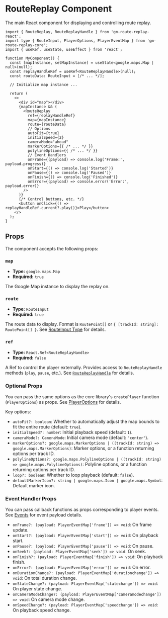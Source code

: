 # RouteReplay Component

The main React component for displaying and controlling route replay.

```tsx
import { RouteReplay, RouteReplayHandle } from 'gm-route-replay-react';
import type { RouteInput, PlayerOptions, PlayerEventMap } from 'gm-route-replay-core';
import { useRef, useState, useEffect } from 'react';

function MyComponent() {
  const [mapInstance, setMapInstance] = useState<google.maps.Map | null>(null);
  const replayHandleRef = useRef<RouteReplayHandle>(null);
  const routeData: RouteInput = [/* ... */];

  // Initialize map instance ...

  return (
    <>
      <div id="map"></div>
      {mapInstance && (
        <RouteReplay
          ref={replayHandleRef}
          map={mapInstance}
          route={routeData}
          // Options
          autoFit={true}
          initialSpeed={2}
          cameraMode="ahead"
          markerOptions={{ /* ... */ }}
          polylineOptions={{ /* ... */ }}
          // Event Handlers
          onFrame={(payload) => console.log('Frame:', payload.progress)}
          onStart={() => console.log('Started')}
          onPause={() => console.log('Paused')}
          onFinish={() => console.log('Finished')}
          onError={(payload) => console.error('Error:', payload.error)}
        />
      )}
      {/* Control buttons, etc. */}
      <button onClick={() => replayHandleRef.current?.play()}>Play</button>
    </>
  );
}
```

## Props

The component accepts the following props:

### `map`

- **Type:** `google.maps.Map`
- **Required:** `true`

The Google Map instance to display the replay on.

### `route`

- **Type:** `RouteInput`
- **Required:** `true`

The route data to display. Format is `RoutePoint[]` or `{ [trackId: string]: RoutePoint[] }`.
See [RouteInput Type](../core/route-input.md) for details.

### `ref`

- **Type:** `React.Ref<RouteReplayHandle>`
- **Required:** `false`

A Ref to control the player externally. Provides access to `RouteReplayHandle` methods (`play`, `pause`, etc.).
See [`RouteReplayHandle`](./route-replay-handle.md) for details.

### Optional Props

You can pass the same options as the core library's `createPlayer` function (`PlayerOptions`) as props.
See [PlayerOptions](../core/player-options.md) for details.

Key options:

- `autoFit?: boolean`: Whether to automatically adjust the map bounds to fit the entire route (default: `true`).
- `initialSpeed?: number`: Initial playback speed (default: `1`).
- `cameraMode?: CameraMode`: Initial camera mode (default: `"center"`).
- `markerOptions?: google.maps.MarkerOptions | ((trackId: string) => google.maps.MarkerOptions)`: Marker options, or a function returning options per track ID.
- `polylineOptions?: google.maps.PolylineOptions | ((trackId: string) => google.maps.PolylineOptions)`: Polyline options, or a function returning options per track ID.
- `loop?: boolean`: Whether to loop playback (default: `false`).
- `defaultMarkerIcon?: string | google.maps.Icon | google.maps.Symbol`: Default marker icon.

### Event Handler Props

You can pass callback functions as props corresponding to player events.
See [Events](../core/events.md) for event payload details.

- `onFrame?: (payload: PlayerEventMap['frame']) => void`: On frame update.
- `onStart?: (payload: PlayerEventMap['start']) => void`: On playback start.
- `onPause?: (payload: PlayerEventMap['pause']) => void`: On pause.
- `onSeek?: (payload: PlayerEventMap['seek']) => void`: On seek.
- `onFinish?: (payload: PlayerEventMap['finish']) => void`: On playback finish.
- `onError?: (payload: PlayerEventMap['error']) => void`: On error.
- `onDurationChange?: (payload: PlayerEventMap['durationchange']) => void`: On total duration change.
- `onStateChange?: (payload: PlayerEventMap['statechange']) => void`: On player state change.
- `onCameraModeChange?: (payload: PlayerEventMap['cameramodechange']) => void`: On camera mode change.
- `onSpeedChange?: (payload: PlayerEventMap['speedchange']) => void`: On playback speed change. 